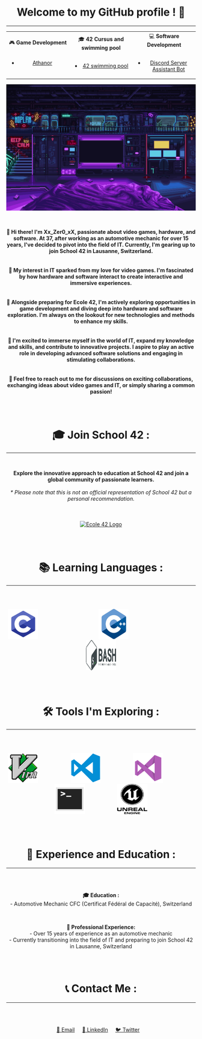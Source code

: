 <!--/* ************************************************************************** */-->
<!--/*                                                                            */-->
<!--/*                                                        :::      ::::::::   */-->
<!--/*   readme.md                                          :+:      :+:    :+:   */-->
<!--/*                                                    +:+ +:+         +:+     */-->
<!--/*   By: mdelmeni <eljok87@gmail.com>               +#+  +:+       +#+        */-->
<!--/*                                                +#+#+#+#+#+   +#+           */-->
<!--/*   Created: 2024/06/22 20:26:11 by mdelmeni          #+#    #+#             */-->
<!--/*   Updated: 2024/06/22 20:26:11 by mdelmeni         ###   ########.ch       */-->
<!--/*                                                                            */-->
<!--/* ************************************************************************** */-->

<!--
  This section contains the main title of the page.
  The title is centered using the "align" attribute.
  It's followed by a horizontal line for visual separation.
-->

<h1 align="center">Welcome to my GitHub profile ! 🚀</h1>
<hr>

<!--
  The following table organizes the different types of projects.
  Each cell represents a category: Game Development, 42 Cursus, and Software Development.
  Inside each cell, there are links to specific projects.
-->

<div align="center">
  <table style="width: 100%;">
    <tr>
      <td align="center" style="width: 33.33%;">
        🎮 <b>Game Development</b>
        <ul>
          <br>
          <li><a href="https://www.athanor.games/">Athanor</a></li>
          <!--
          <li><a href="https://github.com/yourusername/game-project-2">Game Project 2</a></li>
          -->
        </ul>
      </td>
      <td align="center" style="width: 33.33%;">
        🎓 <b>42 Cursus and swimming pool</b>
        <ul>
          <br>
          <li><a href="https://github.com/Xxzer042xX/42/blob/master/README.MD">42 swimming pool</a></li>
          <!--
          <li><a href="https://github.com/yourusername/42-cursus-project-2">42 Cursus Project 2</a></li>
          -->  
          </ul>
      </td>
      <td align="center" style="width: 33.33%;">
        💻 <b>Software Development</b>
        <ul>
          <br>
          <li><a href="https://github.com/Xxzer042xX/discord_bot">Discord Server Assistant Bot</a></li>
          <!--
          <br>
          <li><a href="https://github.com/yourusername/software-project-2">Software Project 2</a></li>
          -->        
        </ul>
      </td>
    </tr>
  </table>
</div>

<!--
  This section displays a centered image with an alt text for accessibility.
-->

<p align="center">
  <img src="images/scifi_room.gif" alt="Welcome to my GitHub profile!">
</p>

<!--
  The following paragraph provides a personal introduction.
  It's split into several lines for readability and centered on the page.
-->

<br>
<p align="center">
  <b>👋 Hi there! I'm Xx_Zer0_xX, passionate about video games, hardware, and software. At 37, after working as an automotive mechanic for over 15 years, I've decided to pivot into the field of IT. Currently, I'm gearing up to join School 42 in Lausanne, Switzerland.</b>
  <br><br><br>
  <b>🌟 My interest in IT sparked from my love for video games. I'm fascinated by how hardware and software interact to create interactive and immersive experiences.</b>
  <br><br><br>
  <b>🔧 Alongside preparing for Ecole 42, I'm actively exploring opportunities in game development and diving deep into hardware and software exploration. I'm always on the lookout for new technologies and methods to enhance my skills.</b>
  <br><br><br>
  <b>🚀 I'm excited to immerse myself in the world of IT, expand my knowledge and skills, and contribute to innovative projects. I aspire to play an active role in developing advanced software solutions and engaging in stimulating collaborations.</b>
  <br><br><br>
  <b>💬 Feel free to reach out to me for discussions on exciting collaborations, exchanging ideas about video games and IT, or simply sharing a common passion!</b>
</p>

<!--
  The following section provides a link to School 42.
  It includes a personal recommendation and a logo with a link.
-->

<br><br>
<h1 align="center">🎓 Join School 42 :</h1>
<hr>
<br>
<p align="center">
  <b>Explore the innovative approach to education at School 42 and join a global community of passionate learners.</b><br><br>
  <i>* Please note that this is not an official representation of School 42 but a personal recommendation.</i>
  <br><br><br><br>
  <a href="https://42lausanne.ch/" target="_blank"><img src="https://42lausanne.ch/wp-content/uploads/2021/01/42_logo.svg" alt="Ecole 42 Logo" width="200"></a>
</p>

<!--
  The following section displays the programming languages being learned.
  It includes centered images of language logos.
-->
<br><br>
<h1 align="center">📚 Learning Languages :</h1>
<hr>
<br><br>
<p align="center">
  <a href="https://fr.wikipedia.org/wiki/C_(langage)" target="_blank"><img src="images/c.png" alt="C Programming Language Logo" width="80" height="80"></a>&nbsp;&nbsp;&nbsp;&nbsp;&nbsp;&nbsp;&nbsp;&nbsp;&nbsp;&nbsp;&nbsp;&nbsp;&nbsp;&nbsp;&nbsp;&nbsp;&nbsp;&nbsp;&nbsp;&nbsp;&nbsp;&nbsp;&nbsp;&nbsp;&nbsp;&nbsp;&nbsp;&nbsp;&nbsp;&nbsp;&nbsp;&nbsp;&nbsp;&nbsp;&nbsp;&nbsp;&nbsp;&nbsp;&nbsp;&nbsp;
  <a href="https://fr.wikipedia.org/wiki/C%2B%2B" target="_blank"><img src="images/cpp.png" alt="C++ Programming Language Logo" width="80" height="80"></a>&nbsp;&nbsp;&nbsp;&nbsp;&nbsp;&nbsp;&nbsp;&nbsp;&nbsp;&nbsp;&nbsp;&nbsp;&nbsp;&nbsp;&nbsp;&nbsp;&nbsp;&nbsp;&nbsp;&nbsp;&nbsp;&nbsp;&nbsp;&nbsp;&nbsp;&nbsp;&nbsp;&nbsp;&nbsp;&nbsp;&nbsp;&nbsp;&nbsp;&nbsp;&nbsp;&nbsp;&nbsp;&nbsp;&nbsp;&nbsp;&nbsp;&nbsp;&nbsp;&nbsp;
  <a href="https://fr.wikipedia.org/wiki/Bourne-Again_shell" target="_blank"><img src="images/bash.png" alt="Bash Shell Logo" width="80" height="80"></a>
</p>

<!--
  The following section displays the tools being explored.
  It includes centered images of tool logos.
-->

<br><br>
<h1 align="center">🛠️ Tools I'm Exploring :</h1>
<hr>
<br><br>
<p align="center">
  <a href="https://fr.wikipedia.org/wiki/Vim" target="_blank"><img src="images/vim.png" alt="Vim Editor Logo" width="80" height="80"></a>&nbsp;&nbsp;&nbsp;&nbsp;&nbsp;&nbsp;&nbsp;&nbsp;&nbsp;&nbsp;&nbsp;&nbsp;&nbsp;&nbsp;&nbsp;&nbsp;&nbsp;&nbsp;&nbsp;&nbsp;&nbsp;
  <a href="https://fr.wikipedia.org/wiki/Visual_Studio_Code" target="_blank"><img src="images/vscode.png" alt="Visual Studio Code Logo" width="80" height="80"></a>&nbsp;&nbsp;&nbsp;&nbsp;&nbsp;&nbsp;&nbsp;&nbsp;&nbsp;&nbsp;&nbsp;&nbsp;&nbsp;&nbsp;&nbsp;&nbsp;&nbsp;&nbsp;&nbsp;&nbsp;&nbsp;
  <a href="https://fr.wikipedia.org/wiki/Microsoft_Visual_Studio" target="_blank"><img src="images/visual.png" alt="Visual Studio Logo" width="80" height="80"></a>&nbsp;&nbsp;&nbsp;&nbsp;&nbsp;&nbsp;&nbsp;&nbsp;&nbsp;&nbsp;&nbsp;&nbsp;&nbsp;&nbsp;&nbsp;&nbsp;&nbsp;&nbsp;&nbsp;&nbsp;&nbsp;
  <a href="https://fr.wikipedia.org/wiki/Interface_en_ligne_de_commande" target="_blank"><img src="images/terminal.png" alt="Terminal Logo" width="80" height="80"></a>&nbsp;&nbsp;&nbsp;&nbsp;&nbsp;&nbsp;&nbsp;&nbsp;&nbsp;&nbsp;&nbsp;&nbsp;&nbsp;&nbsp;&nbsp;&nbsp;&nbsp;&nbsp;&nbsp;&nbsp;&nbsp;
  <a href="https://fr.wikipedia.org/wiki/Unreal_Engine" target="_blank"><img src="images/unreal.png" alt="Unreal Engine Logo" width="80" height="80"></a>
</p>

<!--
  The following section displays experience and education details.
  It includes centered text about educational background and professional experience.
-->

<br><br>
<h1 align="center">📜 Experience and Education :</h1>
<hr>
<br><br>
<p align="center">
  <b>🎓 Education :</b><br>
  - Automotive Mechanic CFC (Certificat Fédéral de Capacité), Switzerland
</p>
<br>
<p align="center">
  <b>💼 Professional Experience:</b><br>
  - Over 15 years of experience as an automotive mechanic<br>
  - Currently transitioning into the field of IT and preparing to join School 42 in Lausanne, Switzerland
</p>

<!--
  The following section contains contact links.
  It includes centered links for email, LinkedIn, and Twitter.
-->

<br><br>
<h1 align="center">📞 Contact Me :</h1>
<hr>
<br><br>
<p align="center">
  <a href="mailto:eljok87@gmail.com">📧 Email</a>&nbsp;&nbsp;&nbsp;&nbsp;
  <a href="https://www.linkedin.com/in/yourprofile/">🔗 LinkedIn</a>&nbsp;&nbsp;&nbsp;&nbsp;
  <a href="https://twitter.com/yourprofile">🐦 Twitter</a>&nbsp;&nbsp;&nbsp;&nbsp;
</p>

<!--
 /************************************************************\
 *                                                            *
 *    Welcome to my project! If you're reading this, I        *
 *    invite you to contribute to this codebase. I've         *
 *    done my best to keep everything clean and organized,    *
 *    even without prior knowledge. If you spot areas that    *
 *    can be improved or corrected, please feel free to       *
 *    make your changes and submit a pull request. Your       *
 *    contributions are greatly appreciated!                  *
 *                                                 o7         *
 *                                                            *
 \************************************************************/
-->


